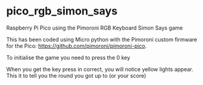 # pico_rgb_simon_says

Raspberry Pi Pico using the Pimoroni RGB Keyboard Simon Says game

This has been coded using Micro python with the Pimoroni custom firmware for the Pico: https://github.com/pimoroni/pimoroni-pico.

To initialise the game you need to press the 0 key

When you get the key press in correct, you will notice yellow lights appear. This it to tell you the round you got up to (or your score)
